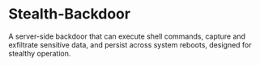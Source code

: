 # Stealth-Backdoor
A server-side backdoor that can execute shell commands, capture and exfiltrate sensitive data, and persist across system reboots, designed for stealthy operation.
